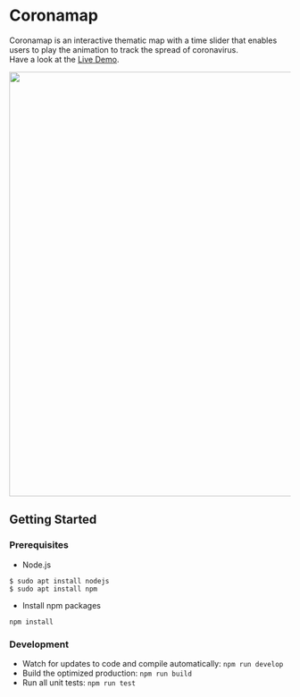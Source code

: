 # Coronamap

Coronamap is an interactive thematic map with a time slider that enables users to play the animation to track the spread of coronavirus. <br>Have a look at the [Live Demo](https://coronamap.page "Coronamap Demo").

<p align="center"><a href="https://coronamap.page"><img src="https://github.com/jayinsf/coronamap/blob/master/dist/src/animation.gif" width=760></a></p>

## Getting Started

### Prerequisites

* Node.js
```
$ sudo apt install nodejs
$ sudo apt install npm
```

* Install npm packages
```
npm install
```

### Development
* Watch for updates to code and compile automatically: `npm run develop`
* Build the optimized production: `npm run build`
* Run all unit tests: `npm run test`
